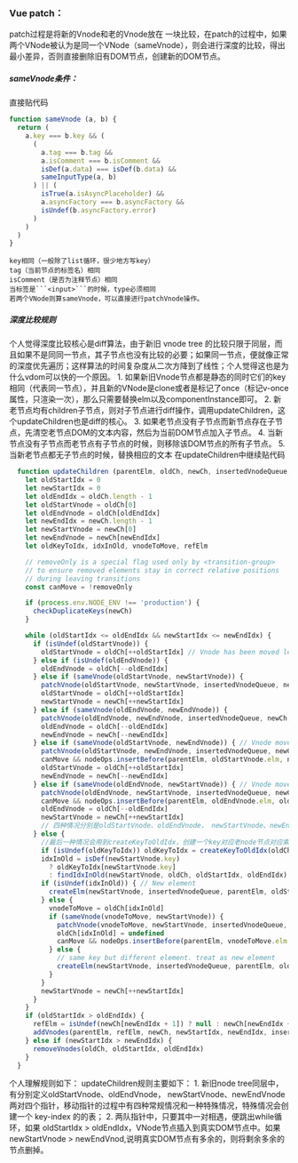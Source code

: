 ### Vue patch：
patch过程是将新的Vnode和老的Vnode放在 一块比较，在patch的过程中，如果两个VNode被认为是同一个VNode（sameVnode），则会进行深度的比较，得出最小差异，否则直接删除旧有DOM节点，创建新的DOM节点。

##### sameVnode条件：
直接贴代码
```javascript
function sameVnode (a, b) {
  return (
    a.key === b.key && (
      (
        a.tag === b.tag &&
        a.isComment === b.isComment &&
        isDef(a.data) === isDef(b.data) &&
        sameInputType(a, b)
      ) || (
        isTrue(a.isAsyncPlaceholder) &&
        a.asyncFactory === b.asyncFactory &&
        isUndef(b.asyncFactory.error)
      )
    )
  )
}
```
	key相同（一般除了list循环，很少地方写key）
	tag（当前节点的标签名）相同
	isComment（是否为注释节点）相同
	当标签是```<input>```的时候，type必须相同
	若两个VNode则算sameVnode，可以直接进行patchVnode操作。
##### 深度比较规则
个人觉得深度比较核心是diff算法，由于新旧 vnode tree 的比较只限于同层，而且如果不是同同一节点，其子节点也没有比较的必要；如果同一节点，便就像正常的深度优先遍历；这样算法的时间复杂度从二次方降到了线性；个人觉得这也是为什么vdom可以快的一个原因。
	1. 如果新旧Vnode节点都是静态的同时它们的key相同（代表同一节点），并且新的VNode是clone或者是标记了once（标记v-once属性，只渲染一次），那么只需要替换elm以及componentInstance即可。
	2. 新老节点均有children子节点，则对子节点进行diff操作，调用updateChildren，这个updateChildren也是diff的核心。
	3. 如果老节点没有子节点而新节点存在子节点，先清空老节点DOM的文本内容，然后为当前DOM节点加入子节点。
	4. 当新节点没有子节点而老节点有子节点的时候，则移除该DOM节点的所有子节点。
	5. 当新老节点都无子节点的时候，替换相应的文本
在updateChildren中继续贴代码
```javascript
  function updateChildren (parentElm, oldCh, newCh, insertedVnodeQueue, removeOnly) {
    let oldStartIdx = 0
    let newStartIdx = 0
    let oldEndIdx = oldCh.length - 1
    let oldStartVnode = oldCh[0]
    let oldEndVnode = oldCh[oldEndIdx]
    let newEndIdx = newCh.length - 1
    let newStartVnode = newCh[0]
    let newEndVnode = newCh[newEndIdx]
    let oldKeyToIdx, idxInOld, vnodeToMove, refElm

    // removeOnly is a special flag used only by <transition-group>
    // to ensure removed elements stay in correct relative positions
    // during leaving transitions
    const canMove = !removeOnly

    if (process.env.NODE_ENV !== 'production') {
      checkDuplicateKeys(newCh)
    }

    while (oldStartIdx <= oldEndIdx && newStartIdx <= newEndIdx) {
      if (isUndef(oldStartVnode)) { 
        oldStartVnode = oldCh[++oldStartIdx] // Vnode has been moved left
      } else if (isUndef(oldEndVnode)) {
        oldEndVnode = oldCh[--oldEndIdx]
      } else if (sameVnode(oldStartVnode, newStartVnode)) {
        patchVnode(oldStartVnode, newStartVnode, insertedVnodeQueue, newCh, newStartIdx)
        oldStartVnode = oldCh[++oldStartIdx]
        newStartVnode = newCh[++newStartIdx]
      } else if (sameVnode(oldEndVnode, newEndVnode)) {
        patchVnode(oldEndVnode, newEndVnode, insertedVnodeQueue, newCh, newEndIdx)
        oldEndVnode = oldCh[--oldEndIdx]
        newEndVnode = newCh[--newEndIdx]
      } else if (sameVnode(oldStartVnode, newEndVnode)) { // Vnode moved right
        patchVnode(oldStartVnode, newEndVnode, insertedVnodeQueue, newCh, newEndIdx)
        canMove && nodeOps.insertBefore(parentElm, oldStartVnode.elm, nodeOps.nextSibling(oldEndVnode.elm))
        oldStartVnode = oldCh[++oldStartIdx]
        newEndVnode = newCh[--newEndIdx]
      } else if (sameVnode(oldEndVnode, newStartVnode)) { // Vnode moved left
        patchVnode(oldEndVnode, newStartVnode, insertedVnodeQueue, newCh, newStartIdx)
        canMove && nodeOps.insertBefore(parentElm, oldEndVnode.elm, oldStartVnode.elm)
        oldEndVnode = oldCh[--oldEndIdx]
        newStartVnode = newCh[++newStartIdx]
		// 四种情况分别是oldStartVnode、oldEndVnode， newStartVnode、newEndVnode的组合，判定是否为samenode，并将对应的指针移动；
      } else {
		//最后一种情况会用到createKeyToOldIdx，创建一个key对应老node节点对应索引的一个key value 表，用新node的key查询老nodes中是否包含；
        if (isUndef(oldKeyToIdx)) oldKeyToIdx = createKeyToOldIdx(oldCh, oldStartIdx, oldEndIdx)
        idxInOld = isDef(newStartVnode.key)
          ? oldKeyToIdx[newStartVnode.key]
          : findIdxInOld(newStartVnode, oldCh, oldStartIdx, oldEndIdx)
        if (isUndef(idxInOld)) { // New element
          createElm(newStartVnode, insertedVnodeQueue, parentElm, oldStartVnode.elm, false, newCh, newStartIdx)
        } else {
          vnodeToMove = oldCh[idxInOld]
          if (sameVnode(vnodeToMove, newStartVnode)) {
            patchVnode(vnodeToMove, newStartVnode, insertedVnodeQueue, newCh, newStartIdx)
            oldCh[idxInOld] = undefined
            canMove && nodeOps.insertBefore(parentElm, vnodeToMove.elm, oldStartVnode.elm)
          } else {
            // same key but different element. treat as new element
            createElm(newStartVnode, insertedVnodeQueue, parentElm, oldStartVnode.elm, false, newCh, newStartIdx)
          }
        }
        newStartVnode = newCh[++newStartIdx]
      }
    }
    if (oldStartIdx > oldEndIdx) {
      refElm = isUndef(newCh[newEndIdx + 1]) ? null : newCh[newEndIdx + 1].elm
      addVnodes(parentElm, refElm, newCh, newStartIdx, newEndIdx, insertedVnodeQueue)
    } else if (newStartIdx > newEndIdx) {
      removeVnodes(oldCh, oldStartIdx, oldEndIdx)
    }
  }
```
个人理解规则如下：
updateChildren规则主要如下：
	1. 新旧node tree同层中，有分别定义oldStartVnode、oldEndVnode， newStartVnode、newEndVnode 两对四个指针，移动指针的过程中有四种常规情况和一种特殊情况，特殊情况会创建一个 key-index 的的表；
	2. 两队指针中，只要其中一对相遇，便跳出while循环，如果 oldStartIdx > oldEndIdx，VNode节点插入到真实DOM节点中。如果newStartVnode > newEndVnod,说明真实DOM节点有多余的，则将剩余多余的节点删掉。
